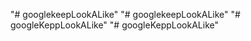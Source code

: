 "# googlekeepLookALike" 
"# googlekeepLookALike" 
"# googleKeppLookALike" 
"# googleKeppLookALike" 
